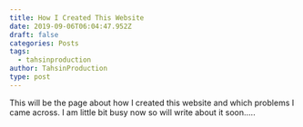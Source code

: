 ```yaml
---
title: How I Created This Website
date: 2019-09-06T06:04:47.952Z
draft: false
categories: Posts
tags:
  - tahsinproduction
author: TahsinProduction
type: post
---
```

This will be the page about how I created this website and which problems I came across. I am little bit busy now so will write about it soon.....
